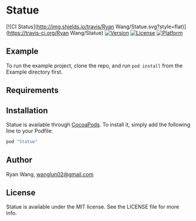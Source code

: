# Statue

[![CI Status](http://img.shields.io/travis/Ryan Wang/Statue.svg?style=flat)](https://travis-ci.org/Ryan Wang/Statue)
[![Version](https://img.shields.io/cocoapods/v/Statue.svg?style=flat)](http://cocoapods.org/pods/Statue)
[![License](https://img.shields.io/cocoapods/l/Statue.svg?style=flat)](http://cocoapods.org/pods/Statue)
[![Platform](https://img.shields.io/cocoapods/p/Statue.svg?style=flat)](http://cocoapods.org/pods/Statue)

## Example

To run the example project, clone the repo, and run `pod install` from the Example directory first.

## Requirements

## Installation

Statue is available through [CocoaPods](http://cocoapods.org). To install
it, simply add the following line to your Podfile:

```ruby
pod "Statue"
```

## Author

Ryan Wang, wanglun02@gmail.com

## License

Statue is available under the MIT license. See the LICENSE file for more info.
